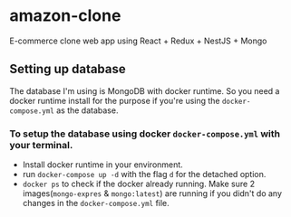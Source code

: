 # amazon-clone
E-commerce clone web app using React + Redux + NestJS + Mongo 

## Setting up database
The database I'm using is MongoDB with docker runtime. So you need a docker runtime install for the purpose if you're using the `docker-compose.yml` as the database.
### To setup the database using docker `docker-compose.yml` with your terminal. 
- Install docker runtime in your environment.
- run `docker-compose up -d` with the flag `d` for the detached option.
- `docker ps` to check if the docker already running. Make sure 2 images(`mongo-expres` & `mongo:latest`) are running if you didn't do any changes in the `docker-compose.yml` file.

